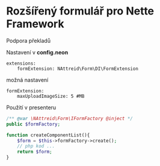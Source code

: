 # Rozšířený formulář pro Nette Framework
Podpora překladů

Nastavení v **config.neon**
```neon
extensions:
    formExtension: NAttreid\Form\DI\FormExtension
```

možná nastavení
```neon
formExtension:
    maxUploadImageSize: 5 #MB
```

Použití v presenteru
```php
/** @var \NAttreid\Form\IFormFactory @inject */
public $formFactory;

function createComponentList(){
    $form = $this->formFactory->create();
    // php kod ...
    return $form;
}
```
